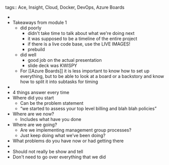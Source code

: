 tags:: Ace, Insight, Cloud, Docker, DevOps, Azure Boards

-
- Takeaways from module 1
	- did poorly
		- didn't take time to talk about what we're doing next
		- it was supposed to be a timeline of the entire project
		- if there is a live code base, use the LIVE IMAGES!
		- prebuild
	- did well
		- good job on the actual presentation
		- slide deck was KWISPY
	- For [[Azure Boards]] it is less important to know how to set up everything, but to be able to look at a board or a backstory and know how to split it into subtasks for timing
-
- 4 things answer every time
- Where did you start
	- Can be the
	  problem statement
	- “we started
	  to assess your top level billing and blah blah policies”
- Where are we now?
	- Includes what
	  have you done
- Where are we going?
	- Are we implementing
	  management group processes?
	- Just keep
	  doing what we’ve been doing?
- What problems do you have now or had getting there
-
- Should not really be show and tell
- Don't need to go over everything that we did